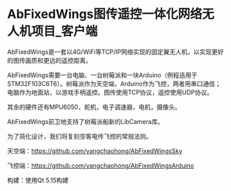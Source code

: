 # AbFixedWings图传遥控一体化网络无人机项目_客户端

AbFixedWings是一套以4G/WiFi等TCP/IP网络实现的固定翼无人机，以实现更好的图传画质和更远的遥控距离。

AbFixedWings需要一台电脑、一台树莓派和一块Arduino（例程适用于STM32F103C6T6）。树莓派作为天空端，Arduino作为飞控，两者用串口通信；电脑作为地面站，以游戏手柄遥控。图传使用TCP协议，遥控使用UDP协议。

其余的硬件还有MPU6050，舵机，电子调速器，电机，摄像头。

AbFixedWings前卫地支持了树莓派船新的LibCamera库。

为了简化设计，我们将复刻空客电传飞控的常规法则。

天空端：https://github.com/yangchaohong/AbFixedWingsSky

飞控端：https://github.com/yangchaohong/AbFixedWingsArduino

构建：使用Qt 5.15构建
